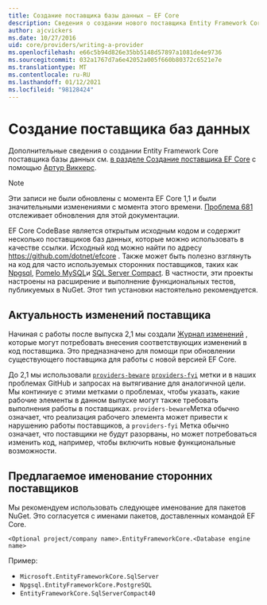 ```yaml
---
title: Создание поставщика базы данных — EF Core
description: Сведения о создании нового поставщика Entity Framework Core
author: ajcvickers
ms.date: 10/27/2016
uid: core/providers/writing-a-provider
ms.openlocfilehash: e66c5b94d826e35bb5148d57897a1081de4e9736
ms.sourcegitcommit: 032a1767d7a6e42052a005f660b80372c6521e7e
ms.translationtype: MT
ms.contentlocale: ru-RU
ms.lasthandoff: 01/12/2021
ms.locfileid: "98128424"
---
```

# <a name="writing-a-database-provider"></a>Создание поставщика баз данных

Дополнительные сведения о создании Entity Framework Core поставщика базы данных см. [в разделе Создание поставщика EF Core](https://blog.oneunicorn.com/2016/11/11/so-you-want-to-write-an-ef-core-provider/) с помощью [Артур Виккерс](https://github.com/ajcvickers).

> [!NOTE]
> Эти записи не были обновлены с момента EF Core 1,1 и были значительными изменениями с момента этого времени.
[Проблема 681](https://github.com/dotnet/EntityFramework.Docs/issues/681) отслеживает обновления для этой документации.

EF Core CodeBase является открытым исходным кодом и содержит несколько поставщиков баз данных, которые можно использовать в качестве ссылки. Исходный код можно найти по адресу <https://github.com/dotnet/efcore> . Также может быть полезно взглянуть на код для часто используемых сторонних поставщиков, таких как [Npgsql](https://github.com/npgsql/Npgsql.EntityFrameworkCore.PostgreSQL), [Pomelo MySQL](https://github.com/PomeloFoundation/Pomelo.EntityFrameworkCore.MySql)и [SQL Server Compact](https://github.com/ErikEJ/EntityFramework.SqlServerCompact). В частности, эти проекты настроены на расширение и выполнение функциональных тестов, публикуемых в NuGet. Этот тип установки настоятельно рекомендуется.

## <a name="keeping-up-to-date-with-provider-changes"></a>Актуальность изменений поставщика

Начиная с работы после выпуска 2,1 мы создали [Журнал изменений](xref:core/providers/provider-log) , которые могут потребовать внесения соответствующих изменений в код поставщика. Это предназначено для помощи при обновлении существующего поставщика для работы с новой версией EF Core.

До 2,1 мы использовали [`providers-beware`](https://github.com/dotnet/efcore/labels/providers-beware) [`providers-fyi`](https://github.com/dotnet/efcore/labels/providers-fyi) метки и в наших проблемах GitHub и запросах на вытягивание для аналогичной цели. Мы континиуе с этими метками о проблемах, чтобы указать, какие рабочие элементы в данном выпуске могут также требовать выполнения работы в поставщиках. `providers-beware`Метка обычно означает, что реализация рабочего элемента может привести к нарушению работы поставщиков, а `providers-fyi` Метка обычно означает, что поставщики не будут разорваны, но может потребоваться изменить код, например, чтобы включить новые функциональные возможности.

## <a name="suggested-naming-of-third-party-providers"></a>Предлагаемое именование сторонних поставщиков

Мы рекомендуем использовать следующее именование для пакетов NuGet. Это согласуется с именами пакетов, доставленных командой EF Core.

`<Optional project/company name>.EntityFrameworkCore.<Database engine name>`

Пример:

* `Microsoft.EntityFrameworkCore.SqlServer`
* `Npgsql.EntityFrameworkCore.PostgreSQL`
* `EntityFrameworkCore.SqlServerCompact40`
